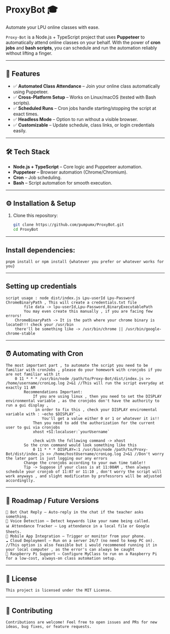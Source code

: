 # ProxyBot 🎓  
Automate your LPU online classes with ease.  

`Proxy-Bot` is a Node.js + TypeScript project that uses **Puppeteer** to automatically attend online classes on your behalf. With the power of **cron jobs** and **bash scripts**, you can schedule and run the automation reliably without lifting a finger.  

---

## 🚀 Features  
- ✅ **Automated Class Attendance** – Join your online class automatically using Puppeteer.  
- ✅ **Cross-Platform Setup** – Works on Linux/macOS (tested with Bash scripts).  
- ✅ **Scheduled Runs** – Cron jobs handle starting/stopping the script at exact times.  
- ✅ **Headless Mode** – Option to run without a visible browser. 
- ✅ **Customizable** – Update schedule, class links, or login credentials easily.  

---

## 🛠️ Tech Stack  
- **Node.js + TypeScript** – Core logic and Puppeteer automation.  
- **Puppeteer** – Browser automation (Chrome/Chromium).  
- **Cron** – Job scheduling.  
- **Bash** – Script automation for smooth execution.  

---

## ⚙️ Installation & Setup  
1. Clone this repository:  
   ```bash
   git clone https://github.com/pumpumx/ProxyBot.git
   cd ProxyBot

---

## Install dependencies:
    pnpm install or npm install {whatever you prefer or whatever works for you}

---

## Setting up credentials
    script usage : node dist/index.js Lpu-userId Lpu-Password ChromeBinaryPath , This will create a credentials.txt file
            file data -> lpu-userId,Lpu-Password,BinaryExecutablePath 
            You may even create this manually , if you are facing few errors!
        ChromeBinaryPath -> It is the path where your chrome binary is located!!! check your /usr/bin 
        there'll be something like -> /usr/bin/chrome || /usr/bin/google-chrome-stable 

---

## ⏰ Automating with Cron
    The most important part , to automate the script you need to be familiar with cronJobs , please do your homework with cronjobs if you are not familiar with it
        0 11 * * * /usr/bin/node /path/to/Proxy-Bot/dist/index.js >> /home/username/cronLog.log 2>&1 //This will run the script everyday at exactly 11 AM
            Recommendations Important: 
                If you are using linux , then you need to set the DISPLAY environmental variable , as the cronjobs don't have the authority to run a gui display ,
                 in order to fix this , check your DISPLAY enviromental variable with : ~echo $DISPLAY` ,
                    You'll get a value either 0 or 1 or whatever it is!!  
                Then you need to add the authorization for the current user to gui via cronjobs
                xhost +SI:localuser:`yourUsername`

                check with the following command -> xhost
            So the cron command would look something like this
                0 11 * * * DISPLAY=:1 /usr/bin/node /path/to/Proxy-Bot/dist/index.js >> /home/hostUsername/cronLog.log 2>&1 //Don't worry the later part is just logging our any errors
            Change the cronjobs according to your own time table!!
            Tip -> Suppose if your class is at 11:00AM , then always schedule your cronjob of 11:07 or 11:10 , don't worry the script will work anyways , and slight modificaton by professrors will be adjusted accordinglly.

---

## 📅 Roadmap / Future Versions

    🤖 Bot Chat Reply – Auto-reply in the chat if the teacher asks something.
    🎤 Voice Detection – Detect keywords like your name being called.
    📊 Attendance Tracker – Log attendance in a local file or Google Sheets.
    📱 Mobile App Integration – Trigger or monitor from your phone.
    ☁️ Cloud Deployment – Run on a server 24/7 (no need to keep PC on). //This option is also feasible but i would recommened running it in your local computer , as the error's can always be caught
    🍓 Raspberry Pi Support – Configure MyClass to run on a Raspberry Pi for a low-cost, always-on class automation setup.

---

## 🧾 License
    This project is licensed under the MIT License.

---

## 🙌 Contributing
    Contributions are welcome! Feel free to open issues and PRs for new ideas, bug fixes, or feature requests.